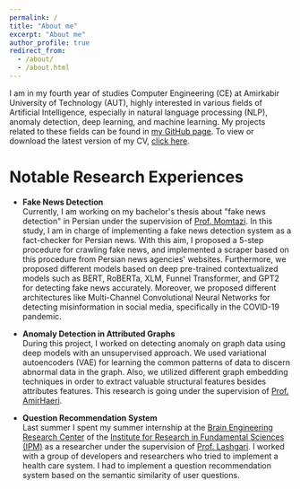 ```yaml
---
permalink: /
title: "About me"
excerpt: "About me"
author_profile: true
redirect_from: 
  - /about/
  - /about.html
---
```



I am in my fourth year of studies Computer Engineering (CE) at Amirkabir University of Technology (AUT), highly interested in various fields of Artificial Intelligence, especially in natural language processing (NLP), anomaly detection, deep learning, and machine learning. My projects related to these fields can be found in [my GitHub page](https://github.com/mhmdsmdi). To view or download the latest version of my CV, [click here](https://drive.google.com/file/d/1SKuVyW1Fy24KnwrKv6Pc-pTkYWTG7uB3/view?usp=sharing).

# Notable Research Experiences

* **Fake News Detection** <br/>
Currently, I am working on my bachelor's thesis about "fake news detection" in Persian under the supervision of [Prof. Momtazi](https://aut.ac.ir/cv/2345/Saeede%20Momtazi).
In this study, I am in charge of implementing a fake news detection system as a fact-checker for Persian news. With this aim, I proposed a 5-step procedure for crawling fake news, and implemented a scraper based on this procedure from Persian news agencies' websites. Furthermore, we proposed different models based on deep pre-trained contextualized models such as BERT, RoBERTa, XLM, Funnel Transformer, and GPT2 for detecting fake news accurately. Moreover, we proposed different architectures like Multi-Channel Convolutional Neural Networks for detecting misinformation in social media, specifically in the COVID-19 pandemic.

* **Anomaly Detection in Attributed Graphs** <br/>
During this project, I worked on detecting anomaly on graph data using deep models with an unsupervised approach. We used variational autoencoders (VAE) for learning the common patterns of data to discern abnormal data in the graph. Also, we utilized different graph embedding techniques in order to extract valuable structural features besides attributes features. This research is going under the supervision of [Prof. AmirHaeri](https://scholar.google.com/citations?hl=en&user=eqX0aK8AAAAJ&view_op=list_works&sortby=pubdate).

* **Question Recommendation System** <br/>
Last summer I spent my summer internship at the [Brain Engineering Research Center](http://braineng.scs.ipm.ac.ir/) of the [Institute for Research in Fundamental Sciences (IPM)](http://www.ipm.ac.ir/about.jsp) as a researcher under the supervision of [Prof. Lashgari](http://www.ipm.ac.ir/personalinfo.jsp?PeopleCode=IP0400047). I worked with a group of developers and researchers who tried to implement a health care system. I had to implement a question recommendation system based on the semantic similarity of user questions.
